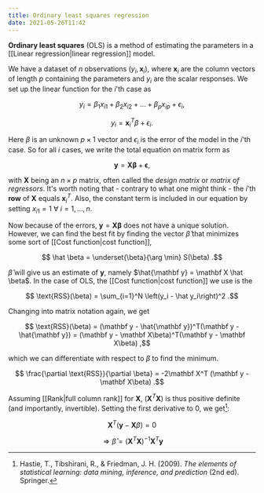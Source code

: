 ```yaml
---
title: Ordinary least squares regression
date: 2021-05-26T11:42
---
```


**Ordinary least squares** (OLS) is a method of estimating the parameters in a [[Linear regression|linear regression]] model.

We have a dataset of $n$ observations $(y_i, \mathbf x_i)$, where $\mathbf x_i$ are the column vectors of length $p$ containing the parameters and $y_i$ are the scalar responses. We set up the linear function for the $i$'th case as

$$ y_i = \beta_1 x_{i1} + \beta_2 x_{i2} + \dots + \beta_p x_{ip} + \epsilon_i,$$

$$ y_i = \mathbf x^T_i\beta + \epsilon_i .$$

Here $\beta$ is an unknown $p\times 1$ vector and $\epsilon_i$ is the error of the model in the $i$'th case. So for all $i$ cases, we write the total equation on matrix form as

$$ \mathbf y = \mathbf X\mathbf \beta + \mathbf \epsilon ,$$

with $\mathbf X$ being an $n\times p$ matrix, often called the *design matrix* or *matrix of regressors*. It's worth noting that - contrary to what one might think - the $i$'th **row** of $\mathbf X$ equals $\mathbf x_i^T$. Also, the constant term is included in our equation by setting $x_{i1} = 1\ \forall\ i=1,\dots, n$.

Now because of the errors, $\mathbf y = \mathbf X\mathbf \beta$ does not have a unique solution. However, we can find the best fit by finding the vector $\hat \beta$ that minimizes some sort of [[Cost function|cost function]],

$$ \hat \beta = \underset{\beta}{\arg \min} S(\beta) .$$

$\hat \beta$ will give us an estimate of $\mathbf y$, namely $\hat{\mathbf y} = \mathbf X \hat \beta$. In the case of OLS, the [[Cost function|cost function]] we use is the

$$ \text{RSS}(\beta) = \sum_{i=1}^N \left(y_i - \hat y_i\right)^2 .$$

Changing into matrix notation again, we get

$$ \text{RSS}(\beta) = (\mathbf y - \hat{\mathbf y})^T(\mathbf y - \hat{\mathbf y}) = (\mathbf y  - \mathbf X\beta)^T(\mathbf y - \mathbf X\beta) ,$$

which we can differentiate with respect to $\beta$ to find the minimum.

$$ \frac{\partial \text{RSS}}{\partial \beta} = -2\mathbf X^T (\mathbf y - \mathbf X\beta) .$$

Assuming [[Rank|full column rank]] for $\mathbf X$, $(\mathbf X^T \mathbf X)$ is thus positive definite (and importantly, invertible). Setting the first derivative to $0$, we get[^elements]:

$$ \mathbf X^T(\mathbf y - \mathbf X\beta) = 0$$

$$\Rightarrow \hat \beta = (\mathbf X^T\mathbf X)^{-1}\mathbf X^T \mathbf y $$

[^elements]: Hastie, T., Tibshirani, R., & Friedman, J. H. (2009). *The elements of statistical learning: data mining, inference, and prediction* (2nd ed). Springer.
